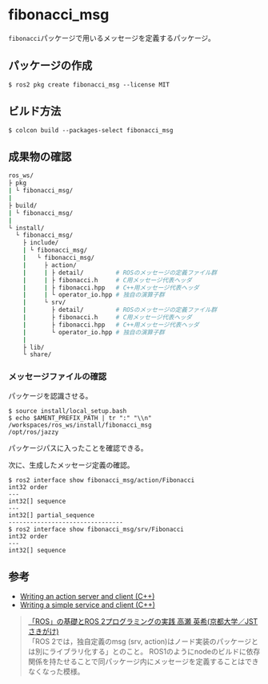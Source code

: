 # fibonacci_msg

`fibonacci`パッケージで用いるメッセージを定義するパッケージ。

## パッケージの作成

```console
$ ros2 pkg create fibonacci_msg --license MIT
```

## ビルド方法

```console
$ colcon build --packages-select fibonacci_msg
```

## 成果物の確認

```bash
ros_ws/
├ pkg
| └ fibonacci_msg/
|
├ build/
| └ fibonacci_msg/
|
└ install/
  └ fibonacci_msg/
    ├ include/
    | └ fibonacci_msg/
    |   └ fibonacci_msg/
    |     ├ action/
    |     | ├ detail/         # ROSのメッセージの定義ファイル群
    |     | ├ fibonacci.h     # C用メッセージ代表ヘッダ
    |     | ├ fibonacci.hpp   # C++用メッセージ代表ヘッダ
    |     | └ operator_io.hpp # 独自の演算子群
    |     └ srv/
    |       ├ detail/         # ROSのメッセージの定義ファイル群
    |       ├ fibonacci.h     # C用メッセージ代表ヘッダ
    |       ├ fibonacci.hpp   # C++用メッセージ代表ヘッダ
    |       └ operator_io.hpp # 独自の演算子群
    |
    ├ lib/
    └ share/
```

### メッセージファイルの確認

パッケージを認識させる。

```console
$ source install/local_setup.bash
$ echo $AMENT_PREFIX_PATH | tr ":" "\\n"
/workspaces/ros_ws/install/fibonacci_msg
/opt/ros/jazzy
```

パッケージパスに入ったことを確認できる。

次に、生成したメッセージ定義の確認。

```console
$ ros2 interface show fibonacci_msg/action/Fibonacci
int32 order
---
int32[] sequence
---
int32[] partial_sequence
--------------------------------
$ ros2 interface show fibonacci_msg/srv/Fibonacci
int32 order
---
int32[] sequence
```

## 参考

- [Writing an action server and client (C++)](https://docs.ros.org/en/jazzy/Tutorials/Intermediate/Writing-an-Action-Server-Client/Cpp.html#writing-an-action-server-and-client-c)
- [Writing a simple service and client (C++)](https://docs.ros.org/en/jazzy/Tutorials/Beginner-Client-Libraries/Writing-A-Simple-Cpp-Service-And-Client.html#writing-a-simple-service-and-client-c)

> [「ROS」の基礎とROS 2プログラミングの実践 ⾼瀬 英希(京都⼤学／JSTさきがけ)](http://lab3.kuis.kyoto-u.ac.jp/~takase/ros/4dashing.pdf)  
> 「ROS 2では，独⾃定義のmsg (srv, action)はノード実装のパッケージとは別にライブラリ化する」とのこと。
> ROS1のようにnodeのビルドに依存関係を持たせることで同パッケージ内にメッセージを定義することはできなくなった模様。
